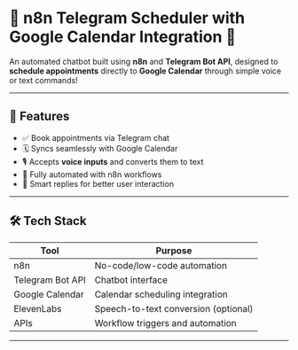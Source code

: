 # 📅 n8n Telegram Scheduler with Google Calendar Integration 🤖

An automated chatbot built using **n8n** and **Telegram Bot API**, designed to **schedule appointments** directly to **Google Calendar** through simple voice or text commands!

---

## 🚀 Features

- ✅ Book appointments via Telegram chat
- 🗓 Syncs seamlessly with Google Calendar
- 🎙 Accepts **voice inputs** and converts them to text
- 🔁 Fully automated with n8n workflows
- 🧠 Smart replies for better user interaction

---

## 🛠 Tech Stack

| Tool              | Purpose                            |
|------------------|-------------------------------------|
| n8n              | No-code/low-code automation         |
| Telegram Bot API | Chatbot interface                   |
| Google Calendar  | Calendar scheduling integration     |
| ElevenLabs       | Speech-to-text conversion (optional) |
|  APIs            | Workflow triggers and automation    |

---

